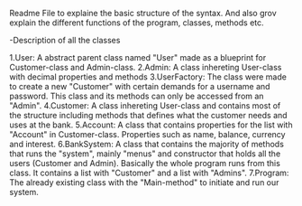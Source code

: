 Readme File to explaine the basic structure of the syntax. And also grov explain the different functions of the program, classes, methods etc.

-Description of all the classes

1.User: A abstract parent class named "User" made as a blueprint for Customer-class and Admin-class.
2.Admin: A class inhereting User-class with decimal properties and methods
3.UserFactory: The class were made to create a new "Customer" with certain demands for a username and password. This class and its methods can only be accessed from an "Admin".
4.Customer: A class inhereting User-class and contains most of the structure including methods that defines what the customer needs and uses at the bank.
5.Account: A class that contains properties for the list with "Account" in Customer-class. Properties such as name, balance, currency and interest.
6.BankSystem: A class that contains the majority of methods that runs the "system", mainly "menus" and constructor that holds all the users (Customer and Admin). Basically the whole program runs from this class. It contains a list with "Customer" and a list with "Admins".
7.Program: The already existing class with the "Main-method" to initiate and run our system.
